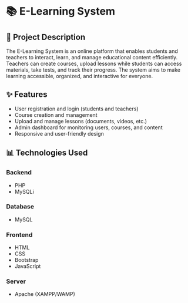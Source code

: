 # 📚 E-Learning System

## 📖 Project Description
The E-Learning System is an online platform that enables students and teachers to interact, learn, and manage educational content efficiently. Teachers can create courses, upload lessons while students can access materials, take tests, and track their progress. The system aims to make learning accessible, organized, and interactive for everyone.

## ✨ Features
- User registration and login (students and teachers)  
- Course creation and management  
- Upload and manage lessons (documents, videos, etc.)   
- Admin dashboard for monitoring users, courses, and content  
- Responsive and user-friendly design  

## 📊 Technologies Used

### Backend
- PHP  
- MySQLi  

### Database
- MySQL  

### Frontend
- HTML  
- CSS  
- Bootstrap  
- JavaScript  

### Server
- Apache (XAMPP/WAMP)  


